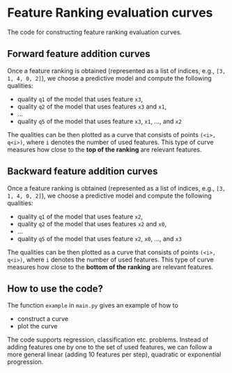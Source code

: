 # Feature Ranking evaluation curves

The code for constructing feature ranking evaluation curves.



## Forward feature addition curves

Once a feature ranking is obtained (represented as a list of indices, e.g., `[3, 1, 4, 0, 2]`), we choose a predictive model and compute the following qualities:

- quality `q1` of the model that uses feature `x3`,
- quality `q2` of the model that uses features `x3` and `x1`,
- ...
- quality `q5` of the model that uses feature `x3`, `x1`, ..., and `x2`

The qualities can be then plotted as a curve that consists of points `(<i>, q<i>)`, where `i` denotes the number of used features. This type of curve measures how close to the **top of the ranking** are relevant features.


## Backward feature addition curves

Once a feature ranking is obtained (represented as a list of indices, e.g., `[3, 1, 4, 0, 2]`), we choose a predictive model and compute the following qualities:

- quality `q1` of the model that uses feature `x2`,
- quality `q2` of the model that uses features `x2` and `x0`,
- ...
- quality `q5` of the model that uses feature `x2`, `x0`, ..., and `x3`

The qualities can be then plotted as a curve that consists of points `(<i>, q<i>)`, where `i` denotes the number of used features. This type of curve measures how close to the **bottom of the ranking** are relevant features.

## How to use the code?

The function `example` in `main.py` gives an example of how to 

- construct a curve
- plot the curve

The code supports regression, classification etc. problems. Instead of adding features one by one to the set of used features, we can follow a more general linear (adding 10 features per step), quadratic or exponential progression.
